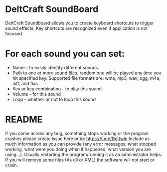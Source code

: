 # DeltCraft SoundBoard
DeltCraft Soundboard allows you to create keyboard shortcuts to trigger sound effects. Key shortcuts are recognized even if application is not focused.

# For each sound you can set:
- Name - to easily identify different sounds
- Path to one or more sound files, random one will be played any time you hit specified key. Supported file formats are: wma, mp3, wav, ogg, m4a, aiff, and flac
- Key or key combination - to play this sound
- Volume - for this sound
- Loop - whether or not to loop this sound

# README
If you come across any bug, something stops working or the program crashes please create issue here or to: https://t.me/DeItwin
Include as much information as you can provide (any error messages, what stopped working, what were you doing when it happened, what version you are using...). 
Usually restarting the program/running it as an administrator helps. 
If you will remove some files (As dll or XML) the software will not start or crash.
